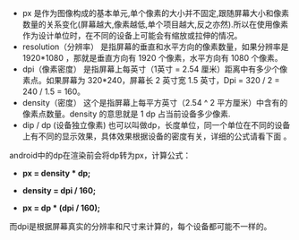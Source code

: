 
- px 是作为图像构成的基本单元,单个像素的大小并不固定,跟随屏幕大小和像素数量的关系变化(屏幕越大,像素越低,单个项目越大,反之亦然).所以在使用像素作为设计单位时，在不同的设备上可能会有缩放或拉伸的情况。
- resolution（分辨率）
是指屏幕的垂直和水平方向的像素数量，如果分辨率是 1920*1080 ，那就是垂直方向有 1920 个像素，水平方向有 1080 个像素。
- dpi（像素密度）
是指屏幕上每英寸（1英寸 = 2.54 厘米）距离中有多少个像素点。如果屏幕为 320*240，屏幕长 2 英寸宽 1.5 英寸，Dpi = 320 / 2 = 240 / 1.5 = 160。
- density（密度）
这个是指屏幕上每平方英寸（2.54 ^ 2 平方厘米）中含有的像素点数量。density 的意思就是 1 dp 占当前设备多少像素.
- dip / dp (设备独立像素)
也可以叫做dp，长度单位，同一个单位在不同的设备上有不同的显示效果，具体效果根据设备的密度有关，详细的公式请看下面 。


android中的dp在渲染前会将dp转为px，计算公式：
- **px = density * dp;**

- **density = dpi / 160;**

- **px = dp * (dpi / 160);**

而dpi是根据屏幕真实的分辨率和尺寸来计算的，每个设备都可能不一样的。